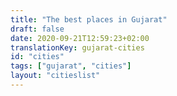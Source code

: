 ```yaml
---
title: "The best places in Gujarat"
draft: false
date: 2020-09-21T12:59:23+02:00
translationKey: gujarat-cities
id: "cities"
tags: ["gujarat", "cities"] 
layout: "citieslist"
---
```

